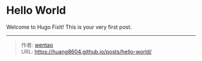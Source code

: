 # Hello World


Welcome to Hugo FixIt! This is your very first post.




---

> 作者: [wentao](https://github.com/huang8604)  
> URL: https://huang8604.github.io/posts/hello-world/  


